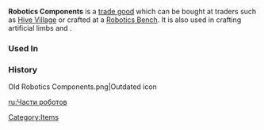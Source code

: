 **Robotics Components** is a [trade good](Trade_Goods.md "wikilink") which
can be bought at traders such as [Hive Village](Hive_Village.md "wikilink")
or crafted at a [Robotics Bench](Robotics_Bench.md "wikilink"). It is also
used in crafting artificial limbs and [](Skeleton_Repair_Kit.md).

### Used In

### History

Old Robotics Components.png\|Outdated icon

[ru:Части роботов](ru:Части_роботов "wikilink")

[Category:Items](Category:Items "wikilink")